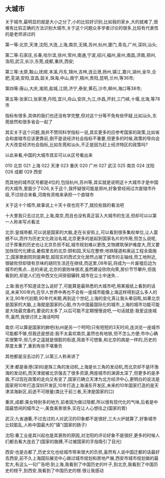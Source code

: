 ## 大城市 ##

关于城市,最明显的就是大小之分了,小的比较好识别,比如我的家乡,大的就难了,很难有比较正确的方法识别大城市,关于这个问题众多学者讨论的很多,比较有代表性的是老师讲过的

第一等:北京,天津,沈阳,大连,上海,南京,无锡,苏州,杭州,厦门,青岛,广州,深圳,汕头;

第二等:石家庄,长春,哈尔滨,徐州,常州,南通,宁波,绍兴,福州,泉州,南昌,济南,郑州,洛阳,武汉,长沙,东莞,成都,重庆,西安;

第三等:太原,鞍山,抚顺,本溪,丹东,锦州,吉林,连云港,扬州,镇江,嘉兴,湖州,金华,合肥,芜湖,安阳,宜昌,韶关,珠海,中山,南宁,梧州,贵阳,昆明,兰州,等36市; 

第四等:唐山,大庆,淮阴,盐城,江阴,济宁,泰安,黄石,沙市,柳州,海口等38市; 

第五等:张家口,张家港,丹阳,宜兴,舟山,安庆,九江,许昌,开封,三门峡,十堰,北海,等78市 

指标有很多,具体的我们也还没有学完整,但对这个分等不免有些怀疑,比如汕头,东莞居然和很多省会一起了

其实关于这个问题,我并不赞同科学指标一说,其实更多的应参考国家的政策,比如省会和直辖市应该更靠前,倒不是说经济社会指标不重要,但更多的时候,政策的导向会大大改变经济社会指标,比如东莞和汕头,不正是因为赶上经济特区的政策吗?

以此来看,中国的大城市其实可以从区号看出来

010 北京 021 上海 022 天津 023 重庆 020 广州 027 武汉 025 南京
024 沈阳 028 成都 029 西安

而其他的城市区号都是4位的,包括杭州,苏州等,其实就是说明这十大城市才是中国的大城市,里面少了026,关于这个,我怀疑很可能是郑州,好象曾经闹过次直辖市升级,不过综合来看,河南有资格来承担一个直辖市

关于这十个城市,故事说上十天十夜也完不了,就捡些我的看法吧

十大里我只去过北京,上海,南京,而且也没有真正容入大城市的生活,但却可以以第一人称来写点看法

北京:皇城帝都,可以说是国家的大脑,走在长安街上,可以看到很多集权单位,让人震撼不以,而作为历史文化政治名城,北京更多的是起到国家名片的作用,但怎么说呢,过于厚重的历史也让北京负担不起,城市规划难以更改,文物建筑保护难度大,而又要加快现代化建设,暑假里去的北京:颐和园,天坛在整修;地铁隧道和奥运工程全面施工;国家歌剧院则是典型,超现实的西式文化居然占据了城市的主轴线,而工地附近,很破败但却很有京味的胡同生活还在继续,而这里,08年前,将成为一片废墟后边为城市的焦点...总的来说,北京的衰败味很浓,虽然建设欣欣向荣,房价节节攀升,但我看到的,却是人们在中西文化间徘徊辗转,城市在尘土中迷失...

上海:我也不知道该怎么说好了,可能算是最熟悉的大城市吧,用某报纸上看到的话说,未来100年内,在华人世界中再也不会有一座城市能像上海这样得到这么多人的关注,90年代初期,90年代末期,再到这个世纪,上海的变化真让我头晕目眩,如果北京是国家的大脑,上海就是国家的心脏,作为中国最国际化的城市,上海的城市功能可能是大陆最完备的,要说的太多了,以后可能不定期慢慢说吧,一句话就是:我爱这座城市,虽然,我很讨厌上海话呵呵

南京:可以算是国家的肺吧(杭州是另一个呵呵)只有短短的3天时间,连浏览一座城市可能都不够,但我还是想说:我不太喜欢南京,虽然也有地铁,但不怎么方便;市中心确实很繁华,但几步之遥就是很脏的街道,简直不可想象,和北京的病是一样的,历史的厚度太重了,重到有些不堪重负

其他都是没去过的了,以第三人称来讲了

天津:都是香港(深圳)是珠三角的发动机,上海是长三角的发动机,而北京却不是环渤海的发动机,而天津就被北京强去了很多资源,两座城市的渊源太深了,但更多的是矛盾,不过现在政策的走向又有变了,国家已确立天津为北方经济中心,更明白的说法是国家用10年打造深圳开发区,10年打造上海浦东开发区,未来的10年国家打造的是天津滨海新区,前途不可限量(类比于前三者,天津是国家的口)

重庆,成都:美女特别多的地方,前者因为做过陪都,所以很有现代化的气味,后者是中国最悠闲的城市之一,美食美景很多,实在让人心想往之(国家的胃)

武汉:九省通衢,不过去过的人对武汉的印象都不是很好,三大火炉就算了,好象城市比较脏乱,人称中国最大的"镇"(国家的肠子)

沈阳:重工业是其兴起也是其衰败的原因,对沈阳的评论好象不是很好,更多的时候人们都去看大连去了(国家的胳膊,不过被国家的手指吸引了目光)

西安:也是古都了,历史文化也给城市带来很大的负担,虽然有人说中国迁都的话最好去西安,前不久上海国际展览中心做过城市规划和房地产展,西安市城市规划做的最宏大,有这么一句广告吧:到上海,我看到了中国历史的叶子,到北京,我看到了中国历史的枝干,到西安,我看到了中国历史的根.很让我感动